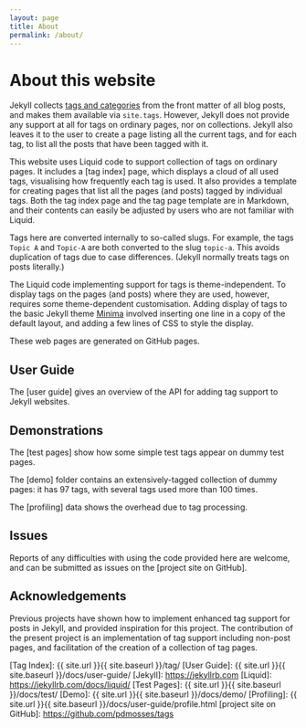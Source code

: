 ```yaml
---
layout: page
title: About
permalink: /about/
---
```

# About this website

Jekyll collects [tags and categories](https://jekyllrb.com/docs/posts/#tags-and-categories)
from the front matter of all blog posts, and makes them available via `site.tags`.
However, Jekyll does not provide any support at all for tags on ordinary pages,
nor on collections. Jekyll also leaves it to the user to create a page listing
all the current tags, and for each tag, to list all the posts that have been
tagged with it.

This website uses Liquid code to support collection of tags on ordinary pages.
It includes a [tag index] page, which displays a cloud of all used tags,
visualising how frequently each tag is used. It also provides a template for
creating pages that list all the pages (and posts) tagged by individual tags.
Both the tag index page and the tag page template are in Markdown, and their
contents can easily be adjusted by users who are not familiar with Liquid.

Tags here are converted internally to so-called slugs. For example, the tags
`Topic A` and `Topic-A` are both converted to the slug `topic-a`. This avoids
duplication of tags due to case differences. (Jekyll normally treats tags
on posts literally.)

The Liquid code implementing support for tags is theme-independent. To display
tags on the pages (and posts) where they are used, however, requires some
theme-dependent customisation. Adding display of tags to the basic Jekyll theme 
[Minima](https://github.com/jekyll/minima) involved inserting one line in a copy
of the default layout, and adding a few lines of CSS to style the display.

These web pages are generated on GitHub pages.

## User Guide

The [user guide] gives an overview of the API for adding tag support to 
Jekyll websites.

## Demonstrations

The [test pages] show how some simple test tags appear on dummy test pages.

The [demo] folder contains an extensively-tagged collection of dummy pages:
it has 97 tags, with several tags used more than 100 times.

The [profiling] data shows the overhead due to tag processing.

## Issues

Reports of any difficulties with using the code provided here are welcome,
and can be submitted as issues on the [project site on GitHub].

## Acknowledgements

Previous projects have shown how to implement enhanced tag support for posts
in Jekyll, and provided inspiration for this project. The contribution of the
present project is an implementation of tag support including non-post pages,
and facilitation of the creation of a collection of tag pages.

[Tag Index]: {{ site.url }}{{ site.baseurl }}/tag/
[User Guide]: {{ site.url }}{{ site.baseurl }}/docs/user-guide/
[Jekyll]: https://jekyllrb.com
[Liquid]: https://jekyllrb.com/docs/liquid/
[Test Pages]: {{ site.url }}{{ site.baseurl }}/docs/test/
[Demo]: {{ site.url }}{{ site.baseurl }}/docs/demo/
[Profiling]: {{ site.url }}{{ site.baseurl }}/docs/user-guide/profile.html
[project site on GitHub]: https://github.com/pdmosses/tags
